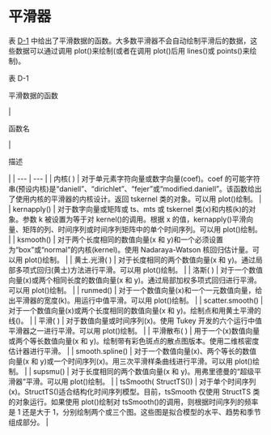 # 平滑器

表 [D-1](#Tab1) 中给出了平滑数据的函数。大多数平滑器不会自动绘制平滑后的数据，这些数据可以通过调用 plot()来绘制(或者在调用 plot()后用 lines()或 points()来绘制)。

表 D-1

平滑数据的函数

<colgroup><col class="tcol1 align-left"> <col class="tcol2 align-left"></colgroup> 
| 

函数名

 | 

描述

 |
| --- | --- |
| 内核( ) | 对于单元素字符向量或数字向量(coef)。coef 的可能字符串(预设内核)是“daniell”、“dirichlet”、“fejer”或“modified.daniell”。该函数给出了使用内核的平滑器的内核设计。返回 tskernel 类的对象。可以用 plot()绘制。 |
| kernapply() | 对于数字向量或矩阵或 ts、mts 或 tskernel 类(x)和内核(k)的对象。参数 k 被设置为等于对 kernel()的调用。根据 x 的值，kernapply()平滑向量、矩阵的列、时间序列或时间序列矩阵中的单个时间序列。可以用 plot()绘制。 |
| ksmooth() | 对于两个长度相同的数值向量(x 和 y)和一个必须设置为“box”或“normal”的内核(kernel)。使用 Nadaraya-Watson 核回归估计量。可以用 plot()绘制。 |
| 黄土.光滑( ) | 对于长度相同的两个数值向量(x 和 y)。通过局部多项式回归(黄土)方法进行平滑。可以用 plot()绘制。 |
| 洛斯( ) | 对于一个数值向量(x)或两个相同长度的数值向量(x 和 y)。通过局部加权多项式回归进行平滑。可以用 plot()绘制。 |
| runmed() | 对于一个数值向量(x)和一个一元数值向量，给出平滑器的宽度(k)。用运行中值平滑。可以用 plot()绘制。 |
| scatter.smooth() | 对于一个数值向量(x)或两个长度相同的数值向量(x 和 y)。绘制点和用黄土平滑的线()。 |
| 平滑( ) | 对于数值向量或时间序列(x)。使用 Tukey 开发的六个运行中值平滑器之一进行平滑。可以用 plot()绘制。 |
| 平滑散布( ) | 用于一个(x)数值向量或两个等长数值向量(x 和 y)。绘制带有彩色斑点的散点图版本。使用二维核密度估计器进行平滑。 |
| smooth.spline() | 对于一个数值向量(x)、两个等长的数值向量(x 和 y)或一个时间序列(x)。用三次平滑样条曲线进行平滑。可以用 plot()绘制。 |
| supsmu() | 对于长度相同的两个数值向量(x 和 y)。用弗里德曼的“超级平滑器”平滑。可以用 plot()绘制。 |
| tsSmooth( StructTS()) | 对于单个时间序列(x)。StructTS()适合结构化时间序列模型。目前，tsSmooth 仅使用 StructTS 类的对象运行。如果使用 plot()绘制对 tsSmooth()的调用，则根据时间序列的频率是 1 还是大于 1，分别绘制两个或三个图。这些图是拟合模型的水平、趋势和季节组成部分。 |